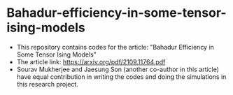 # Bahadur-efficiency-in-some-tensor-ising-models
- This repository contains codes for the article: "Bahadur Efficiency in Some Tensor Ising Models"
- The article link: https://arxiv.org/pdf/2109.11764.pdf
- Sourav Mukherjee and Jaesung Son (another co-author in this article) have equal contribution in writing the codes and doing the simulations in this research project.

